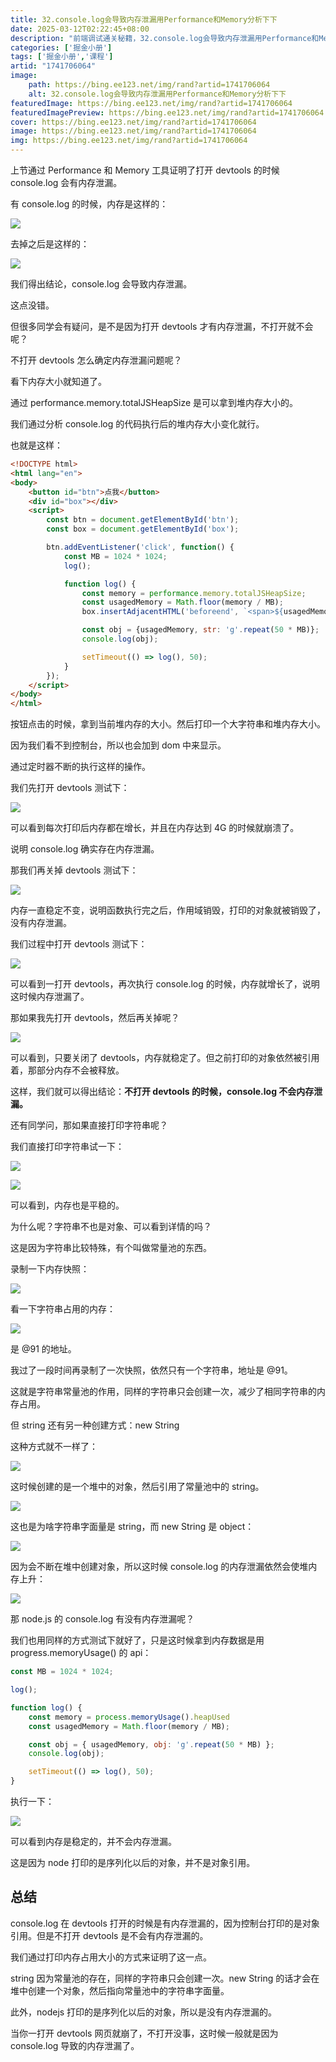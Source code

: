 ```yaml
---
title: 32.console.log会导致内存泄漏用Performance和Memory分析下下
date: 2025-03-12T02:22:45+08:00
description: "前端调试通关秘籍，32.console.log会导致内存泄漏用Performance和Memory分析下下"
categories: ['掘金小册']
tags: ['掘金小册','课程']
artid: "1741706064"
image:
    path: https://bing.ee123.net/img/rand?artid=1741706064
    alt: 32.console.log会导致内存泄漏用Performance和Memory分析下下
featuredImage: https://bing.ee123.net/img/rand?artid=1741706064
featuredImagePreview: https://bing.ee123.net/img/rand?artid=1741706064
cover: https://bing.ee123.net/img/rand?artid=1741706064
image: https://bing.ee123.net/img/rand?artid=1741706064
img: https://bing.ee123.net/img/rand?artid=1741706064
---
```


上节通过 Performance 和 Memory 工具证明了打开 devtools 的时候 console.log 会有内存泄漏。

有 console.log 的时候，内存是这样的：

![](https://p3-juejin.byteimg.com/tos-cn-i-k3u1fbpfcp/8675af65e0394403ad46dd3fedb42e3c~tplv-k3u1fbpfcp-watermark.image?)

去掉之后是这样的：

![](https://p9-juejin.byteimg.com/tos-cn-i-k3u1fbpfcp/a884087e19804e5a9533f2ef47c8501f~tplv-k3u1fbpfcp-watermark.image?)

我们得出结论，console.log 会导致内存泄漏。

这点没错。

但很多同学会有疑问，是不是因为打开 devtools 才有内存泄漏，不打开就不会呢？

不打开 devtools 怎么确定内存泄漏问题呢？

看下内存大小就知道了。

通过 performance.memory.totalJSHeapSize 是可以拿到堆内存大小的。

我们通过分析 console.log 的代码执行后的堆内存大小变化就行。

也就是这样：

```html
<!DOCTYPE html>
<html lang="en">
<body>
    <button id="btn">点我</button>
    <div id="box"></div>  
    <script>
        const btn = document.getElementById('btn');
        const box = document.getElementById('box');

        btn.addEventListener('click', function() {
            const MB = 1024 * 1024;
            log();

            function log() {
                const memory = performance.memory.totalJSHeapSize;
                const usagedMemory = Math.floor(memory / MB);
                box.insertAdjacentHTML('beforeend', `<span>${usagedMemory} </span>`);

                const obj = {usagedMemory, str: 'g'.repeat(50 * MB)};
                console.log(obj); 

                setTimeout(() => log(), 50);
            }
        });
    </script>
</body>
</html>
```

按钮点击的时候，拿到当前堆内存的大小。然后打印一个大字符串和堆内存大小。

因为我们看不到控制台，所以也会加到 dom 中来显示。

通过定时器不断的执行这样的操作。

我们先打开 devtools 测试下：

![](https://p1-juejin.byteimg.com/tos-cn-i-k3u1fbpfcp/e4bf7f9187004061a47b4391c1415597~tplv-k3u1fbpfcp-watermark.image?)

可以看到每次打印后内存都在增长，并且在内存达到 4G 的时候就崩溃了。

说明 console.log 确实存在内存泄漏。

那我们再关掉 devtools 测试下：

![](https://p9-juejin.byteimg.com/tos-cn-i-k3u1fbpfcp/264efe34ca984abda4ad654081a70e5c~tplv-k3u1fbpfcp-watermark.image?)

内存一直稳定不变，说明函数执行完之后，作用域销毁，打印的对象就被销毁了，没有内存泄漏。

我们过程中打开 devtools 测试下：

![](https://p9-juejin.byteimg.com/tos-cn-i-k3u1fbpfcp/26dcb75a85d54c218628acc20d52325f~tplv-k3u1fbpfcp-watermark.image?)

可以看到一打开 devtools，再次执行 console.log 的时候，内存就增长了，说明这时候内存泄漏了。

那如果我先打开 devtools，然后再关掉呢？

![](https://p1-juejin.byteimg.com/tos-cn-i-k3u1fbpfcp/d5324973da8c4ce38e877cdeac7cf887~tplv-k3u1fbpfcp-watermark.image?)

可以看到，只要关闭了 devtools，内存就稳定了。但之前打印的对象依然被引用着，那部分内存不会被释放。

这样，我们就可以得出结论：**不打开 devtools 的时候，console.log 不会内存泄漏。**

还有同学问，那如果直接打印字符串呢？

我们直接打印字符串试一下：

![](https://p6-juejin.byteimg.com/tos-cn-i-k3u1fbpfcp/ad3b477d2df747f699eca9da161a56d4~tplv-k3u1fbpfcp-watermark.image?)

![](https://p3-juejin.byteimg.com/tos-cn-i-k3u1fbpfcp/6417ec409a6344a8a68c5e5aeabf6cf8~tplv-k3u1fbpfcp-watermark.image?)

可以看到，内存也是平稳的。

为什么呢？字符串不也是对象、可以看到详情的吗？

这是因为字符串比较特殊，有个叫做常量池的东西。

录制一下内存快照：

![](https://p6-juejin.byteimg.com/tos-cn-i-k3u1fbpfcp/a921bcba93c74ad6943a04fc71c391db~tplv-k3u1fbpfcp-watermark.image?)

看一下字符串占用的内存：

![](https://p3-juejin.byteimg.com/tos-cn-i-k3u1fbpfcp/20d027ee350b420e8e1eb97806beba55~tplv-k3u1fbpfcp-watermark.image?)

是 @91 的地址。

我过了一段时间再录制了一次快照，依然只有一个字符串，地址是 @91。

这就是字符串常量池的作用，同样的字符串只会创建一次，减少了相同字符串的内存占用。

但 string 还有另一种创建方式：new String

这种方式就不一样了：

![](https://p3-juejin.byteimg.com/tos-cn-i-k3u1fbpfcp/d030f75174aa42b79a24ea2eb4fcaa65~tplv-k3u1fbpfcp-watermark.image?)

这时候创建的是一个堆中的对象，然后引用了常量池中的 string。

![](https://p1-juejin.byteimg.com/tos-cn-i-k3u1fbpfcp/cdf00dda30e64e72903022491be41058~tplv-k3u1fbpfcp-watermark.image?)

这也是为啥字符串字面量是 string，而 new String 是 object：

![](https://p1-juejin.byteimg.com/tos-cn-i-k3u1fbpfcp/cc373996c17f48dfb68e5c4cfe7c466f~tplv-k3u1fbpfcp-watermark.image?)

因为会不断在堆中创建对象，所以这时候 console.log 的内存泄漏依然会使堆内存上升：

![](https://p3-juejin.byteimg.com/tos-cn-i-k3u1fbpfcp/9fe7838f922b4188bfbb3d210bc2692c~tplv-k3u1fbpfcp-watermark.image?)

那 node.js 的 console.log 有没有内存泄漏呢？

我们也用同样的方式测试下就好了，只是这时候拿到内存数据是用 progress.memoryUsage() 的 api：

```javascript
const MB = 1024 * 1024;

log();

function log() {
    const memory = process.memoryUsage().heapUsed
    const usagedMemory = Math.floor(memory / MB);

    const obj = { usagedMemory, obj: 'g'.repeat(50 * MB) };
    console.log(obj); 

    setTimeout(() => log(), 50);
}
```

执行一下：

![](https://p1-juejin.byteimg.com/tos-cn-i-k3u1fbpfcp/f19f72ef028542b5a0794d611bbb2bd2~tplv-k3u1fbpfcp-watermark.image?)

可以看到内存是稳定的，并不会内存泄漏。

这是因为 node 打印的是序列化以后的对象，并不是对象引用。

## 总结

console.log 在 devtools 打开的时候是有内存泄漏的，因为控制台打印的是对象引用。但是不打开 devtools 是不会有内存泄漏的。

我们通过打印内存占用大小的方式来证明了这一点。

string 因为常量池的存在，同样的字符串只会创建一次。new String 的话才会在堆中创建一个对象，然后指向常量池中的字符串字面量。

此外，nodejs 打印的是序列化以后的对象，所以是没有内存泄漏的。

当你一打开 devtools 网页就崩了，不打开没事，这时候一般就是因为 console.log 导致的内存泄漏了。



